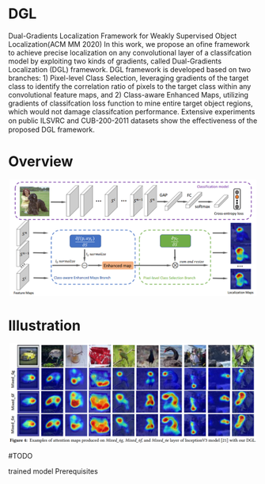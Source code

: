 # DGL
Dual-Gradients Localization Framework for Weakly Supervised Object Localization(ACM MM 2020)
In this work, we propose an ofine framework to achieve precise localization on any convolutional layer of a classifcation model by exploiting two kinds of gradients, called Dual-Gradients Localization (DGL) framework. DGL framework is developed based on two branches: 1) Pixel-level Class Selection, leveraging gradients of the target class to identify the correlation ratio of pixels to the target class within any convolutional feature maps, and 2) Class-aware Enhanced Maps, utilizing gradients of classifcation loss function to mine entire target object regions, which would not damage classifcation performance. Extensive experiments on public ILSVRC and CUB-200-2011 datasets show the eﬀectiveness of the proposed DGL framework. 
# Overview
<div  align="center">    
<img src="fig/overview.png" width = "500" />
</div>

# Illustration
<div  align="center">    
<img src="fig/sample.png" width = "500" />
</div>

#TODO

trained model
Prerequisites
